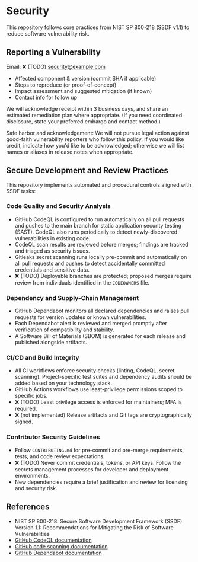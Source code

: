 # Security

This repository follows core practices from NIST SP 800-218 (SSDF v1.1) to
reduce software vulnerability risk.

## Reporting a Vulnerability

Email: ❌ (TODO) <security@example.com>

- Affected component & version (commit SHA if applicable)
- Steps to reproduce (or proof-of-concept)
- Impact assessment and suggested mitigation (if known)
- Contact info for follow up

We will acknowledge receipt within 3 business days, and share an estimated
remediation plan where appropriate. (If you need coordinated disclosure, state
your preferred embargo and contact method.)

Safe harbor and acknowledgement: We will not pursue legal action against
good-faith vulnerability reporters who follow this policy. If you would like
credit, indicate how you'd like to be acknowledged; otherwise we will list names
or aliases in release notes when appropriate.

## Secure Development and Review Practices

This repository implements automated and procedural controls aligned with SSDF
tasks:

### Code Quality and Security Analysis

- GitHub CodeQL is configured to run automatically on all pull requests and
  pushes to the main branch for static application security testing (SAST).
  CodeQL also runs periodically to detect newly-discovered vulnerabilities in
  existing code.
- CodeQL scan results are reviewed before merges; findings are tracked and
  triaged as security issues.
- Gitleaks secret scanning runs locally pre-commit and automatically on all pull
  requests and pushes to detect accidentally committed credentials and sensitive
  data.
- ❌ (TODO) Deployable branches are protected; proposed merges require review
  from individuals identified in the `CODEOWNERS` file.

### Dependency and Supply-Chain Management

- GitHub Dependabot monitors all declared dependencies and raises pull requests
  for version updates or known vulnerabilities.
- Each Dependabot alert is reviewed and merged promptly after verification of
  compatibility and stability.
- A Software Bill of Materials (SBOM) is generated for each release and
  published alongside artifacts.

### CI/CD and Build Integrity

- All CI workflows enforce security checks (linting, CodeQL, secret scanning).
  Project-specific test suites and dependency audits should be added based on
  your technology stack.
- GitHub Actions workflows use least-privilege permissions scoped to specific
  jobs.
- ❌ (TODO) Least privilege access is enforced for maintainers; MFA is required.
- ❌ (not implemented) Release artifacts and Git tags are cryptographically
  signed.

### Contributor Security Guidelines

- Follow `CONTRIBUTING.md` for pre-commit and pre-merge requirements, tests, and
  code review expectations.
- ❌ (TODO) Never commit credentials, tokens, or API keys. Follow the secrets
  management processes for developer and deployment environments.
- New dependencies require a brief justification and review for licensing and
  security risk.

## References

- NIST SP 800-218: Secure Software Development Framework (SSDF) Version 1.1:
  Recommendations for Mitigating the Risk of Software Vulnerabilities
- [GitHub CodeQL documentation](https://codeql.github.com/docs/)
- [GitHub code scanning documentation](https://docs.github.com/en/code-security/code-scanning)
- [GitHub Dependabot documentation](https://docs.github.com/en/code-security/dependabot)
